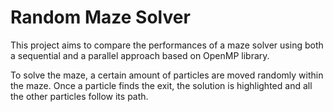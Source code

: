 # Random Maze Solver
This project aims to compare the performances of a maze solver using both a sequential and a parallel approach based on OpenMP library. 

To solve the maze, a certain amount of particles are moved randomly within the maze. Once a particle finds the exit, the solution is highlighted and all the other particles follow its path.   


